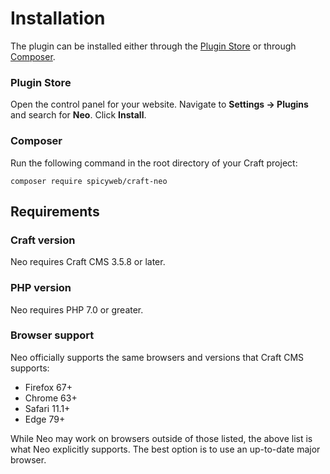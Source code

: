 # Installation

The plugin can be installed either through the [Plugin Store](https://plugins.craftcms.com/) or through [Composer](https://packagist.org/).

### Plugin Store
Open the control panel for your website. Navigate to **Settings &rarr; Plugins** and search for **Neo**. Click **Install**.

### Composer
Run the following command in the root directory of your Craft project:
```
composer require spicyweb/craft-neo
```


## Requirements

### Craft version
Neo requires Craft CMS 3.5.8 or later.

### PHP version
Neo requires PHP 7.0 or greater.

### Browser support
Neo officially supports the same browsers and versions that Craft CMS supports:

- Firefox 67+
- Chrome 63+
- Safari 11.1+
- Edge 79+

While Neo may work on browsers outside of those listed, the above list is what Neo explicitly supports. The best option is to use an up-to-date major browser.
